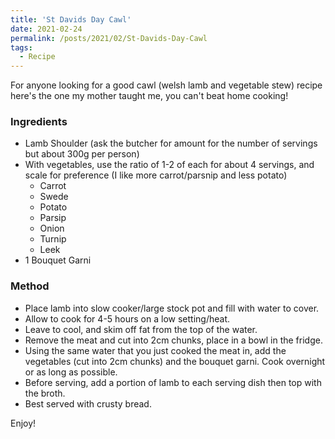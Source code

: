 ```yaml
---
title: 'St Davids Day Cawl'
date: 2021-02-24
permalink: /posts/2021/02/St-Davids-Day-Cawl
tags:
  - Recipe
---
```


For anyone looking for a good cawl (welsh lamb and vegetable stew) recipe here's the one my mother taught me, you can't beat home cooking! 

### Ingredients

 * Lamb Shoulder (ask the butcher for amount for the number of servings but about 300g per person)
 * With vegetables, use the ratio of 1-2 of each for about 4 servings, and scale for preference (I like more carrot/parsnip and less potato)
    * Carrot
    * Swede
    * Potato
    * Parsip
    * Onion
    * Turnip
    * Leek
 * 1 Bouquet Garni

 ### Method

 * Place lamb into slow cooker/large stock pot and fill with water to cover.
 * Allow to cook for 4-5 hours on a low setting/heat. 
 * Leave to cool, and skim off fat from the top of the water. 
 * Remove the meat and cut into 2cm chunks, place in a bowl in the fridge. 
 * Using the same water that you just cooked the meat in, add the vegetables (cut into 2cm chunks) and the bouquet garni. Cook overnight or as long as possible. 
 * Before serving, add a portion of lamb to each serving dish then top with the broth. 
 * Best served with crusty bread. 

 Enjoy!
 